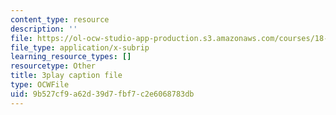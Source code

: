 ```yaml
---
content_type: resource
description: ''
file: https://ol-ocw-studio-app-production.s3.amazonaws.com/courses/18-03sc-differential-equations-fall-2011/9b527cf9a62d39d7fbf7c2e6068783db_yD0_EQLxHcw.srt
file_type: application/x-subrip
learning_resource_types: []
resourcetype: Other
title: 3play caption file
type: OCWFile
uid: 9b527cf9-a62d-39d7-fbf7-c2e6068783db
---
```

